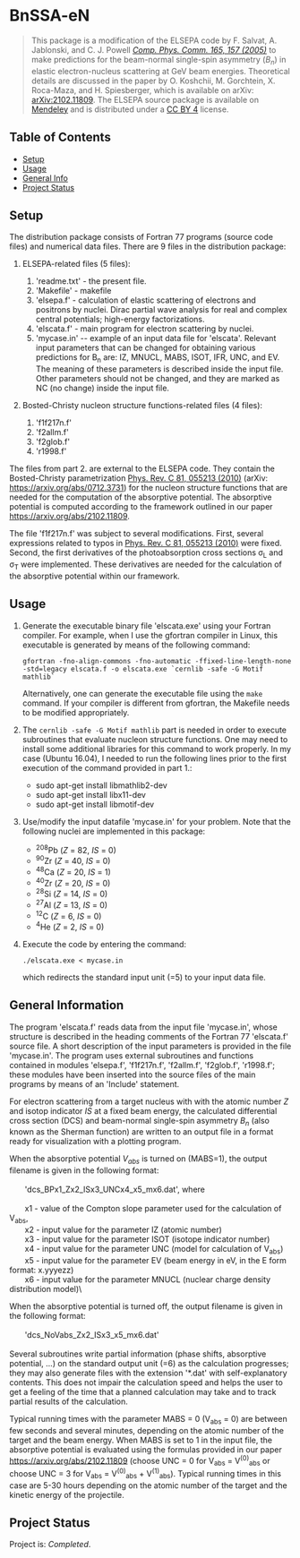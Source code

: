 # BnSSA-eN

> This package is a modification of the ELSEPA code by F. Salvat, A. Jablonski, and C. J. Powell  [_Comp. Phys. Comm. 165, 157 (2005)_](https://www.sciencedirect.com/science/article/abs/pii/S0010465504004795?via%3Dihub) to make predictions for the beam-normal single-spin asymmetry (_B<sub>n</sub>_) in elastic electron-nucleus scattering at GeV beam energies. Theoretical details are discussed in the paper by O. Koshchii, M. Gorchtein, X. Roca-Maza, and H. Spiesberger, which is available on arXiv: [arXiv:2102.11809](https://arxiv.org/abs/2102.11809). The ELSEPA source package is available on [Mendeley](https://mendeley.figshare.com/articles/dataset/elsepa_Dirac_partial-wave_calculation_of_elastic_scattering_of_electrons_and_positrons_by_atoms_positive_ions_and_molecules/11332520) and is  distributed under a [CC BY 4](https://creativecommons.org/licenses/by/4.0/) license. 


## Table of Contents

* [Setup](#setup)
* [Usage](#usage)
* [General Info](#general-information)
* [Project Status](#project-status)


## Setup

The distribution package consists of Fortran 77 programs (source code files) and numerical data files. There are 9 files in the distribution package:
1. ELSEPA-related files (5 files):
    1. 'readme.txt' -  the present file.
    2. 'Makefile' -  makefile
    3. 'elsepa.f' - calculation of elastic scattering of electrons and positrons by nuclei. Dirac partial wave analysis for real and complex central potentials; high-energy factorizations.
    4. 'elscata.f' -  main program for electron scattering by nuclei.
    5. 'mycase.in' --  example of an input data file for 'elscata'. Relevant input parameters that can be changed for obtaining various predictions for B<sub>n</sub> are: IZ, MNUCL, MABS, ISOT, IFR, UNC, and EV. The meaning of these parameters is described inside the input file. Other parameters should not be changed, and they are marked as NC (no change) inside the input file.

2. Bosted-Christy nucleon structure functions-related files (4 files):
    1. 'f1f217n.f' 
    2. 'f2allm.f' 
    3. 'f2glob.f'
    4. 'r1998.f'

The files from part 2. are external to the ELSEPA code. They contain the Bosted-Christy parametrization [Phys. Rev. C 81, 055213 (2010)](https://journals.aps.org/prc/abstract/10.1103/PhysRevC.81.055213) (arXiv: https://arxiv.org/abs/0712.3731) for the nucleon structure functions that are needed for the computation of the absorptive potential. The absorptive potential is computed according to the framework outlined in our paper https://arxiv.org/abs/2102.11809.
           
The file 'f1f217n.f' was subject to several modifications. First, several expressions related to typos in [Phys. Rev. C 81, 055213 (2010)](https://journals.aps.org/prc/abstract/10.1103/PhysRevC.81.055213) were fixed. Second, the first derivatives of the photoabsorption cross sections σ<sub>L</sub> and σ<sub>T</sub> were implemented. These derivatives are needed for the calculation of the absorptive potential within our framework.


## Usage

1. Generate the executable binary file 'elscata.exe' using your Fortran compiler. For example, when I use the gfortran compiler in Linux, this executable is generated by means of the following command:

       gfortran -fno-align-commons -fno-automatic -ffixed-line-length-none -std=legacy elscata.f -o elscata.exe `cernlib -safe -G Motif mathlib`
      Alternatively, one can generate the executable file using the `make` command. If your compiler is different from gfortran, the Makefile needs to be modified appropriately.

2. The  ``cernlib -safe -G Motif mathlib`` part is needed in order to execute subroutines that evaluate nucleon structure functions. One may need to install some additional libraries for this command to work properly. In my case (Ubuntu 16.04), I needed to run the following lines prior to the first execution of the command provided in part 1.:
    * sudo apt-get install libmathlib2-dev
    * sudo apt-get install libx11-dev
    * sudo apt-get install libmotif-dev

3. Use/modify the input datafile 'mycase.in' for your problem. Note that the following nuclei are implemented in this package:
    * <sup>208</sup>Pb (_Z_ = 82, _IS_ = 0)
    * <sup>90</sup>Zr (_Z_ = 40, _IS_ = 0)
    * <sup>48</sup>Ca (_Z_ = 20, _IS_ = 1)
    * <sup>40</sup>Zr (_Z_ = 20, _IS_ = 0)
    * <sup>28</sup>Si (_Z_ = 14, _IS_ = 0)
    * <sup>27</sup>Al (_Z_ = 13, _IS_ = 0)
    * <sup>12</sup>C (_Z_ = 6, _IS_ = 0)
    * <sup>4</sup>He (_Z_ = 2, _IS_ = 0)

4. Execute the code by entering the command:
            
    `./elscata.exe < mycase.in` 
      
   which redirects the standard input unit (=5) to your input data file.


## General Information
The program 'elscata.f' reads data from the input file 'mycase.in', whose structure is described in the heading comments of the Fortran 77 'elscata.f' source file. A short description of the input parameters is provided in the file 'mycase.in'. The program uses external subroutines and functions contained in modules 'elsepa.f', 'f1f217n.f', 'f2allm.f', 'f2glob.f', 'r1998.f'; these modules have been inserted into the source files of the main programs by means of an 'Include' statement.

For electron scattering from a target nucleus with with the atomic number _Z_ and isotop indicator _IS_ at a fixed beam energy, the calculated differential cross section (DCS) and beam-normal single-spin asymmetry _B<sub>n</sub>_ (also known as the Sherman function) are written to an output file in a format ready for visualization with a plotting program.
                    
When the absorptive potential _V<sub>abs</sub>_ is turned on (MABS=1), the output filename is given in the following format:\
\
&nbsp;&nbsp;&nbsp;&nbsp;&nbsp;&nbsp;   'dcs_BPx1_Zx2_ISx3_UNCx4_x5_mx6.dat', where\
\
&nbsp;&nbsp;&nbsp;&nbsp;&nbsp;&nbsp;    x1 - value of the Compton slope parameter used for the calculation of V<sub>abs</sub>,\
&nbsp;&nbsp;&nbsp;&nbsp;&nbsp;&nbsp;    x2 - input value for the parameter IZ (atomic number)\
&nbsp;&nbsp;&nbsp;&nbsp;&nbsp;&nbsp;    x3 - input value for the parameter ISOT (isotope indicator number)\
&nbsp;&nbsp;&nbsp;&nbsp;&nbsp;&nbsp;    x4 - input value for the parameter UNC (model for calculation of V<sub>abs</sub>)\
&nbsp;&nbsp;&nbsp;&nbsp;&nbsp;&nbsp;    x5 - input value for the parameter EV (beam energy in eV, in the E form format: x.yyyezz)\
&nbsp;&nbsp;&nbsp;&nbsp;&nbsp;&nbsp;    x6 - input value for the parameter MNUCL (nuclear charge density distribution model)\
    
When the absorptive potential is turned off, the output filename is given in the following format:\
\
&nbsp;&nbsp;&nbsp;&nbsp;&nbsp;&nbsp;    'dcs_NoVabs_Zx2_ISx3_x5_mx6.dat'\
\
Several subroutines write partial information (phase shifts, absorptive potential, ...) on the standard output unit (=6) as the calculation progresses; they may also generate files with the extension '*.dat' with self-explanatory contents. This does not impair the calculation speed and helps the user to get a  feeling of the time that a planned calculation may take and to track partial results of the calculation. 
   
Typical running times with the parameter MABS = 0 (V<sub>abs</sub> = 0) are between few seconds and several minutes, depending on the atomic number of the target and the beam energy. When MABS is set to 1 in the input file, the absorptive potential is evaluated using the formulas provided in our paper https://arxiv.org/abs/2102.11809 (choose UNC = 0 for V<sub>abs</sub> = V<sup>(0)</sup><sub>abs</sub> or choose UNC = 3 for V<sub>abs</sub> = V<sup>(0)</sup><sub>abs</sub> + V<sup>(1)</sup><sub>abs</sub>). Typical running times in this case are 5-30 hours depending on the atomic number of the target and the kinetic energy of the projectile.


## Project Status
Project is: _Completed_. 


<!---## Room for Improvement
Room for improvement:
- Improvement to be done 1
- Improvement to be done 2
To do:
- Feature to be added 1
- Feature to be added 2--->


